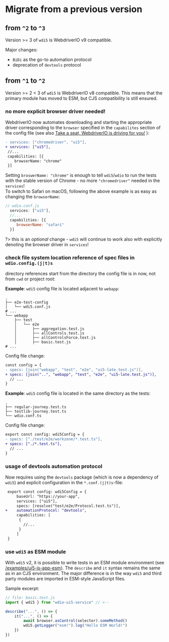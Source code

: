 # Migrate from a previous version

## from `^2` to `^3`

Version >= 3 of `wdi5` is WebdriverIO v9 compatible.

Major changes:

- `BiDi` as the go-to automation protocol
- deprecation of `devtools` protocol

## from `^1` to `^2`

Version >= 2 < 3 of `wdi5` is WebdriverIO v8 compatible. This means that the primary module has moved to ESM, but CJS compatibility is still ensured.

### no more explicit browser driver needed!

WebdriverIO now automates downloading and starting the appropriate driver corresponding to the `browser` specified in the `capabilites` section of the config file (see also [Take a seat, WebdriverIO is driving for you!](https://webdriver.io/blog/2023/07/31/driver-management) ):

```diff
- services: ["chromedriver", "ui5"],
+ services: ["ui5"],
 //...
 capabilities: [{
    browserName: "chrome"
 }]
```

Setting `broswerName: "chrome"` is enough to tell `wdi5`/`wdio` to run the tests with the stable version of Chrome - no more `"chromedriver"` needed in the `services`!  
To switch to Safari on macOS, following the above example is as easy as changing the `browserName`:

```js
// wdio.conf.js
  services: ["ui5"],
  //...
  capabilities: [{
     browserName: "safari"
  }]
```

?> this is an _optional_ change - `wdi5` will continue to work also with explicitly denoting the browser driver in `services`!

### check file system location reference of spec files in `wdio.config.(j|t)s`

directory references start from the directory the config file is in now, not from `cwd` or project root:

**Example**: `wdi5` config file is located adjacent to `webapp`:

```console
.
├── e2e-test-config
│   └── wdi5.conf.js
# ...
└── webapp
    ├── test
    │   └── e2e
    │       ├── aggregation.test.js
    │       ├── allControls.test.js
    │       ├── allControlsForce.test.js
    │       ├── basic.test.js
# ...
```

Config file change:

```diff
const config = {
- specs: [join("webapp", "test", "e2e", "ui5-late.test.js")],
+ specs: [join("..", "webapp", "test", "e2e", "ui5-late.test.js")],
  // ...
}
```

**Example**: `wdi5` config file is located in the same directory as the tests:

```console
.
├── regular-journey.test.ts
├── testlib-journey.test.ts
└── wdio.conf.ts
```

Config file change:

```diff
export const config: wdi5Config = {
- specs: ["./test/e2e/workzone/*.test.ts"],
+ specs: ["./*.test.ts"],
  // ...
}
```

### usage of devtools automation protocol

Now requires using the `devtools` package (which is now a dependency of `wdi5`) and explicit configuration in the `*.conf.(j|t)s`-file:

```diff
 export const config: wdi5Config = {
     baseUrl: "https://your-app",
     services: ["ui5"],
     specs: [resolve("test/e2e/Protocol.test.ts")],
+    automationProtocol: "devtools",
     capabilities: [
      {
        //...
      }
     ]
 }
```

### use `wdi5` as ESM module

With `wdi5` v2, it is possible to write tests in an ESM module environment (see [/examples/ui5-js-app-esm](https://github.com/ui5-community/wdi5/blob/main/examples/ui5-js-app-esm)). The `describe` and `it` syntax remains the same as in an CJS environment. The major difference is in the way `wdi5` and third party modules are imported in ESM-style JavaScript files.

Sample excerpt:

```js
// file: basic.test.js
import { wdi5 } from "wdio-ui5-service" // <--

describe("...", () => {
    it("...", () => {
        await browser.asControl(selector).someMethod()
        wdi5.getLogger("esm!").log("Hello ESM World!")
    })
})

```
